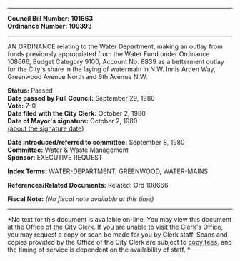 * * * * *  
  
**Council Bill Number: [](#h0)[](#h2)101663**   
**Ordinance Number: 109393**  
  
* * * * *  
  
AN ORDINANCE relating to the Water Department, making an outlay from funds previously appropriated from the Water Fund under Ordinance 108666, Budget Category 9100, Account No. 8839 as a betterment outlay for the City's share in the laying of watermain in N.W. Innis Arden Way, Greenwood Avenue North and 6th Avenue N.W.  
  
**Status:** Passed   
**Date passed by Full Council:** September 29, 1980   
**Vote:** 7-0   
**Date filed with the City Clerk:** October 2, 1980   
**Date of Mayor's signature:** October 2, 1980   
[(about the signature date)](/~public/approvaldate.htm)   
  
  
**Date introduced/referred to committee:** September 8, 1980   
**Committee:** Water & Waste Management   
**Sponsor:** EXECUTIVE REQUEST   
  
**Index Terms:** WATER-DEPARTMENT, GREENWOOD, WATER-MAINS  
  
**References/Related Documents:** Related: Ord 108666  
  
**Fiscal Note:** *(No fiscal note available at this time)*  
  
* * * * *  
  
*No text for this document is available on-line. You may view this document at [the Office of the City Clerk](http://www.seattle.gov/leg/clerk/contactUs.htm). If you are unable to visit the Clerk's Office, you may request a copy or scan be made for you by Clerk staff. Scans and copies provided by the Office of the City Clerk are subject to [copy fees](http://clerk.seattle.gov/~public/clerkfees.htm), and the timing of service is dependent on the availability of staff. *  
  
  
